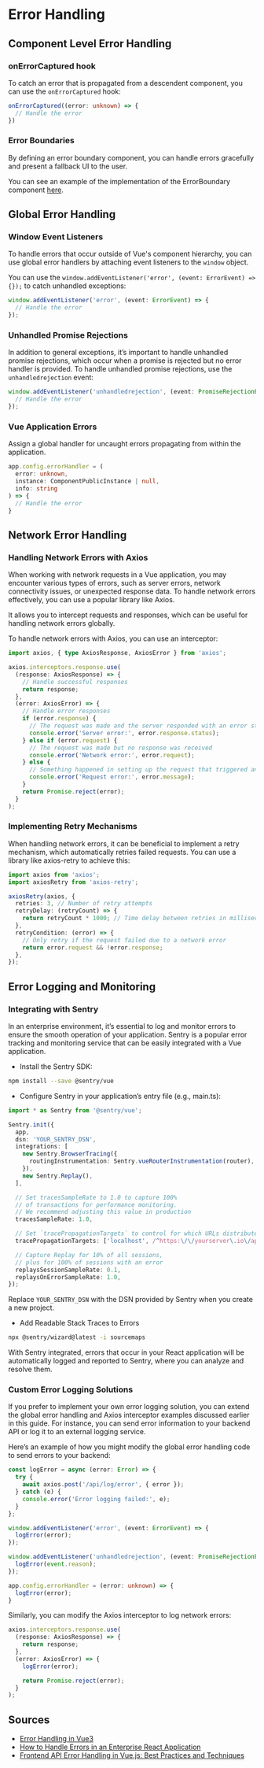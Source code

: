 # Error Handling

## Component Level Error Handling

### onErrorCaptured hook

To catch an error that is propagated from a descendent component, you can use
the `onErrorCaptured` hook:

```typescript
onErrorCaptured((error: unknown) => {
  // Handle the error
})
```

### Error Boundaries

By defining an error boundary component, you can handle errors gracefully and
present a fallback UI to the user.

You can see an example of the implementation of the ErrorBoundary component
[here](../components/error-boundary.md).

## Global Error Handling

### Window Event Listeners

To handle errors that occur outside of Vue's component hierarchy, you can use
global error handlers by attaching event listeners to the `window` object.

You can use the `window.addEventListener('error', (event: ErrorEvent) => {});`
to catch unhandled exceptions:

```typescript
window.addEventListener('error', (event: ErrorEvent) => {
  // Handle the error
});
```

### Unhandled Promise Rejections

In addition to general exceptions, it’s important to handle unhandled promise
rejections, which occur when a promise is rejected but no error handler is
provided. To handle unhandled promise rejections, use the `unhandledrejection`
event:

```typescript
window.addEventListener('unhandledrejection', (event: PromiseRejectionEvent) => {
  // Handle the error
});
```

### Vue Application Errors

Assign a global handler for uncaught errors propagating from within the application.

```typescript
app.config.errorHandler = (
  error: unknown,
  instance: ComponentPublicInstance | null,
  info: string
) => {
  // Handle the error
}
```

## Network Error Handling

### Handling Network Errors with Axios

When working with network requests in a Vue application, you may encounter
various types of errors, such as server errors, network connectivity issues, or
unexpected response data. To handle network errors effectively, you can use a
popular library like Axios.

It allows you to intercept requests and responses, which can be useful for
handling network errors globally.

To handle network errors with Axios, you can use an interceptor:

```typescript
import axios, { type AxiosResponse, AxiosError } from 'axios';

axios.interceptors.response.use(
  (response: AxiosResponse) => {
    // Handle successful responses
    return response;
  },
  (error: AxiosError) => {
    // Handle error responses
    if (error.response) {
      // The request was made and the server responded with an error status
      console.error('Server error:', error.response.status);
    } else if (error.request) {
      // The request was made but no response was received
      console.error('Network error:', error.request);
    } else {
      // Something happened in setting up the request that triggered an error
      console.error('Request error:', error.message);
    }
    return Promise.reject(error);
  }
);
```

### Implementing Retry Mechanisms

When handling network errors, it can be beneficial to implement a retry
mechanism, which automatically retries failed requests. You can use a library
like axios-retry to achieve this:

```typescript
import axios from 'axios';
import axiosRetry from 'axios-retry';

axiosRetry(axios, {
  retries: 3, // Number of retry attempts
  retryDelay: (retryCount) => {
    return retryCount * 1000; // Time delay between retries in milliseconds
  },
  retryCondition: (error) => {
    // Only retry if the request failed due to a network error
    return error.request && !error.response;
  },
});
```

## Error Logging and Monitoring

### Integrating with Sentry

In an enterprise environment, it’s essential to log and monitor errors to
ensure the smooth operation of your application. Sentry is a popular error
tracking and monitoring service that can be easily integrated with a Vue
application.

- Install the Sentry SDK:

```bash
npm install --save @sentry/vue
```

- Configure Sentry in your application’s entry file (e.g., main.ts):

```typescript
import * as Sentry from '@sentry/vue';

Sentry.init({
  app,
  dsn: 'YOUR_SENTRY_DSN',
  integrations: [
    new Sentry.BrowserTracing({
      routingInstrumentation: Sentry.vueRouterInstrumentation(router),
    }),
    new Sentry.Replay(),
  ],

  // Set tracesSampleRate to 1.0 to capture 100%
  // of transactions for performance monitoring.
  // We recommend adjusting this value in production
  tracesSampleRate: 1.0,

  // Set `tracePropagationTargets` to control for which URLs distributed tracing should be enabled
  tracePropagationTargets: ['localhost', /^https:\/\/yourserver\.io\/api/],

  // Capture Replay for 10% of all sessions,
  // plus for 100% of sessions with an error
  replaysSessionSampleRate: 0.1,
  replaysOnErrorSampleRate: 1.0,
});
```

Replace `YOUR_SENTRY_DSN` with the DSN provided by Sentry when you create a new
project.

- Add Readable Stack Traces to Errors

```bash
npx @sentry/wizard@latest -i sourcemaps
```

With Sentry integrated, errors that occur in your React application will be
automatically logged and reported to Sentry, where you can analyze and resolve
them.

### Custom Error Logging Solutions

If you prefer to implement your own error logging solution, you can extend the
global error handling and Axios interceptor examples discussed earlier in this
guide. For instance, you can send error information to your backend API or log
it to an external logging service.

Here’s an example of how you might modify the global error handling code to
send errors to your backend:

```typescript
const logError = async (error: Error) => {
  try {
    await axios.post('/api/log/error', { error });
  } catch (e) {
    console.error('Error logging failed:', e);
  }
};

window.addEventListener('error', (event: ErrorEvent) => {
  logError(error);
});

window.addEventListener('unhandledrejection', (event: PromiseRejectionEvent) => {
  logError(event.reason);
});

app.config.errorHandler = (error: unknown) => {
  logError(error);
}
```

Similarly, you can modify the Axios interceptor to log network errors:

```typescript
axios.interceptors.response.use(
  (response: AxiosResponse) => {
    return response;
  },
  (error: AxiosError) => {
    logError(error);

    return Promise.reject(error);
  }
);
```

## Sources

- [Error Handling in Vue3](https://medium.com/@Chris1993/error-handling-in-vue3-35959512c2cd)
- [How to Handle Errors in an Enterprise React Application](https://asimzaidi.medium.com/how-to-handle-errors-in-an-enterprise-react-application-90efc6202539)
- [Frontend API Error Handling in Vue.js: Best Practices and Techniques](https://levelup.gitconnected.com/frontend-api-error-handling-in-vue-js-best-practices-and-techniques-4afa1fa7e6d7)